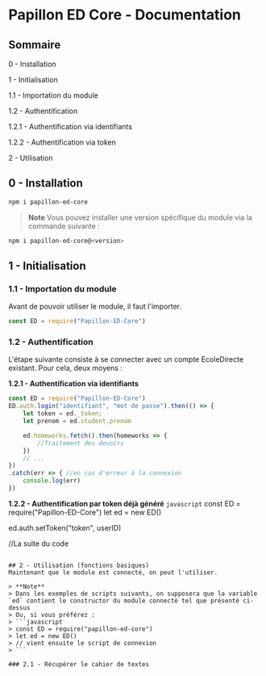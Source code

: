# Papillon ED Core - Documentation

## Sommaire
0 - Installation

1 - Initialisation

1.1 - Importation du module

1.2 - Authentification

1.2.1 - Authentification via identifiants

1.2.2 - Authentification via token

2 - Utilisation


## 0 - Installation
```sh
npm i papillon-ed-core
```
> **Note**
> Vous pouvez installer une version spécifique du module via la commande suivante :
```sh
npm i papillon-ed-core@<version>
```

## 1 - Initialisation
### 1.1 - Importation du module
Avant de pouvoir utiliser le module, il faut l'importer.
```javascript
const ED = require("Papillon-ED-Core")
```

### 1.2 - Authentification
L'étape suivante consiste à se connecter avec un compte EcoleDirecte existant.
Pour cela, deux moyens :

**1.2.1 - Authentification via identifiants**
```javascript
const ED = require("Papillon-ED-Core")
ED.auth.login("identifiant", "mot de passe").then(() => {
    let token = ed._token;
    let prenom = ed.student.prenom

    ed.homeworks.fetch().then(homeworks => {
        //Traitement des devoirs
    })
    // ...
})
.catch(err => { //en cas d'erreur à la connexion
    console.log(err)
})
```

**1.2.2 - Authentification par token déjà généré**
```javascript```
const ED = require("Papillon-ED-Core")
let ed = new ED()

ed.auth.setToken("token", userID)

//La suite du code
```

## 2 - Utilisation (fonctions basiques)
Maintenant que le module est connecté, on peut l'utiliser.

> **Note**
> Dans les exemples de scripts suivants, on supposera que la variable `ed` contient le constructor du module connecté tel que présenté ci-dessus
> Ou, si vous préférez :
> ```javascript
> const ED = require("papillon-ed-core")
> let ed = new ED()
> // vient ensuite le script de connexion
> ```

### 2.1 - Récupérer le cahier de textes
